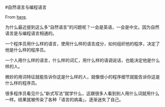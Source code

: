 #自然语言与编程语言

From [here](https://yinwang1.substack.com/p/20-06-03).

为什么最近提到这么多“自然语言”的问题呢？一会是英语，一会是中文。因为自然语言是与编程语言相通的。

一个程序员用什么样的语言，使用什么样的语言成分，如何组织他的程序，决定了他是什么样的程序员。

一个人用什么样的语言，什么样的词汇，用什么样的语调说话，也能决定他是什么样的人。

微妙的用词特征就能告诉你这是什么样的人，就像很小的程序细节就能告诉你这是什么样的程序员。

很多程序员看见什么“新式写法”就学什么，这跟很多人看到别人用什么词就用什么一样。结果就被传染了各种「语言的病毒」，逐渐迷失了自己。
